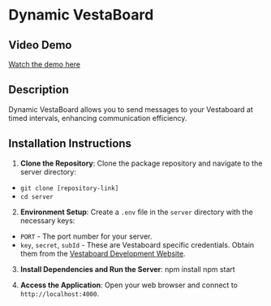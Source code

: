 # Dynamic VestaBoard

## Video Demo
[Watch the demo here](https://youtu.be/jgEpNnlIW8o)

## Description
Dynamic VestaBoard allows you to send messages to your Vestaboard at timed intervals, enhancing communication efficiency.

## Installation Instructions
1. **Clone the Repository**: Clone the package repository and navigate to the server directory:
-   `git clone [repository-link]`
-  `cd server`

2. **Environment Setup**: Create a `.env` file in the `server` directory with the necessary keys:
- `PORT` - The port number for your server.
- `key`, `secret`, `subId` - These are Vestaboard specific credentials. Obtain them from the [Vestaboard Development Website](https://docs.vestaboard.com/methods).

3. **Install Dependencies and Run the Server**:
   npm install
   npm start

4. **Access the Application**: Open your web browser and connect to `http://localhost:4000`.
